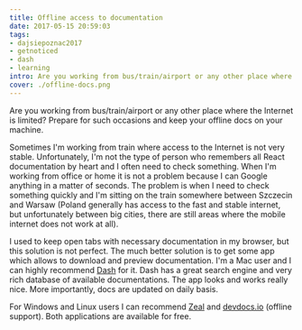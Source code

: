 ```yaml
---
title: Offline access to documentation
date: 2017-05-15 20:59:03
tags:
- dajsiepoznac2017
- getnoticed
- dash
- learning
intro: Are you working from bus/train/airport or any other place where the Internet is limited? Prepare for such occasions and keep your offline docs on your machine.
cover: ./offline-docs.png
---
```

Are you working from bus/train/airport or any other place where the Internet is limited? Prepare for such occasions and keep your offline docs on your machine.

Sometimes I'm working from train where access to the Internet is not very stable. Unfortunately, I'm not the type of person who remembers all React documentation by heart and I often need to check something. When I'm working from office or home it is not a problem because I can Google anything in a matter of seconds. The problem is when I need to check something quickly and I'm sitting on the train somewhere between Szczecin and Warsaw (Poland generally has access to the fast and stable internet, but unfortunately between big cities, there are still areas where the mobile internet does not work at all).
<blockquote class="imgur-embed-pub" lang="en" data-id="a/DXCKQ"><a href="//imgur.com/DXCKQ"></a></blockquote><script async src="//s.imgur.com/min/embed.js" charset="utf-8"></script>

I used to keep open tabs with necessary documentation in my browser, but this solution is not perfect. The much better solution is to get some app which allows to download and preview documentation. I'm a Mac user and I can highly recommend [Dash](https://kapeli.com/dash) for it. Dash has a great search engine and very rich database of available documentations. The app looks and works really nice. More importantly, docs are updated on daily basis.
<blockquote class="imgur-embed-pub" lang="en" data-id="a/2INz0"><a href="//imgur.com/2INz0"></a></blockquote><script async src="//s.imgur.com/min/embed.js" charset="utf-8"></script>

For Windows and Linux users I can recommend [Zeal](https://zealdocs.org/download.html) and [devdocs.io](http://devdocs.io/offline) (offline support). Both applications are available for free.
<blockquote class="imgur-embed-pub" lang="en" data-id="a/77BSu"><a href="//imgur.com/77BSu"></a></blockquote><script async src="//s.imgur.com/min/embed.js" charset="utf-8"></script>
